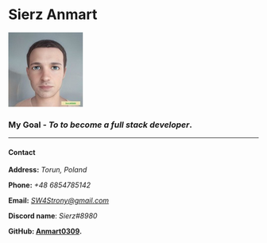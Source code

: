 # Sierz  Anmart

                                       
![Photo for cv](./image/sierz.jpeg "Photo for cv")

### My Goal - *__To to become a full stack developer__*.   
****  
#### Contact
__Address:__ *Torun, Poland*  
  
__Phone:__ *+48 6854785142*
   
__Email:__ *SW4Strony@gmail.com*  

__Discord name__: *Sierz#8980*  
  
  **GitHub: [Anmart0309][1].**

[1]: https://github.com/Anmart0319 "Anmart0319"